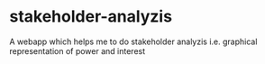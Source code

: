 # stakeholder-analyzis
A webapp which helps me to do stakeholder analyzis i.e. graphical representation of power and interest 
